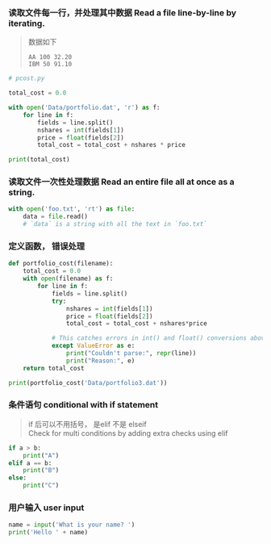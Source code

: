 ### 读取文件每一行，并处理其中数据 Read a file line-by-line by iterating.
> 数据如下
> ```
> AA 100 32.20
> IBM 50 91.10
> ```
```python
# pcost.py

total_cost = 0.0

with open('Data/portfolio.dat', 'r') as f:
    for line in f:
        fields = line.split()
        nshares = int(fields[1])
        price = float(fields[2])
        total_cost = total_cost + nshares * price

print(total_cost)
```
### 读取文件一次性处理数据 Read an entire file all at once as a string.

```python
with open('foo.txt', 'rt') as file:
    data = file.read()
    # `data` is a string with all the text in `foo.txt`
```

### 定义函数， 错误处理
```python
def portfolio_cost(filename):
    total_cost = 0.0
    with open(filename) as f:
        for line in f:
            fields = line.split()
            try:
                nshares = int(fields[1])
                price = float(fields[2])
                total_cost = total_cost + nshares*price

            # This catches errors in int() and float() conversions above
            except ValueError as e:
                print("Couldn't parse:", repr(line))
                print("Reason:", e)
    return total_cost

print(portfolio_cost('Data/portfolio3.dat'))
```
### 条件语句 conditional with if statement
> if 后可以不用括号， 是elif 不是 elseif   
> Check for multi conditions by adding extra checks using elif    
```python
if a > b:
    print("A")
elif a == b:
    print("B")
else:
    print("C")
```

### 用户输入 user input
```python
name = input('What is your name? ')
print('Hello ' + name)
``` 
